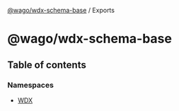 [@wago/wdx-schema-base](README.md) / Exports

# @wago/wdx-schema-base

## Table of contents

### Namespaces

- [WDX](modules/WDX.md)
